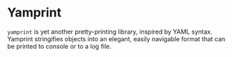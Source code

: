 # Yamprint
`yamprint` is yet another pretty-printing library, inspired by YAML syntax. Yamprint stringifies objects into an elegant, easily navigable format that can be printed to console or to a log file. 
